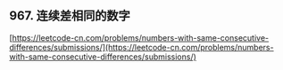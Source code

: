 **967. 连续差相同的数字**  
---
[https://leetcode-cn.com/problems/numbers-with-same-consecutive-differences/submissions/](https://leetcode-cn.com/problems/numbers-with-same-consecutive-differences/submissions/)  
